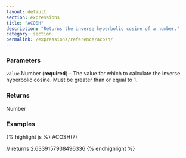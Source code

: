 ```yaml
---
layout: default
section: expressions
title: "ACOSH"
description: "Returns the inverse hyperbolic cosine of a number."
category: section
permalink: /expressions/reference/acosh/
---
```


### Parameters

`value` Number (__required__) - The value for which to calculate the inverse hyperbolic cosine. Must be greater than or equal to 1.

### Returns

Number

### Examples

{% highlight js %}
ACOSH(7)

// returns 2.6339157938496336
{% endhighlight %}